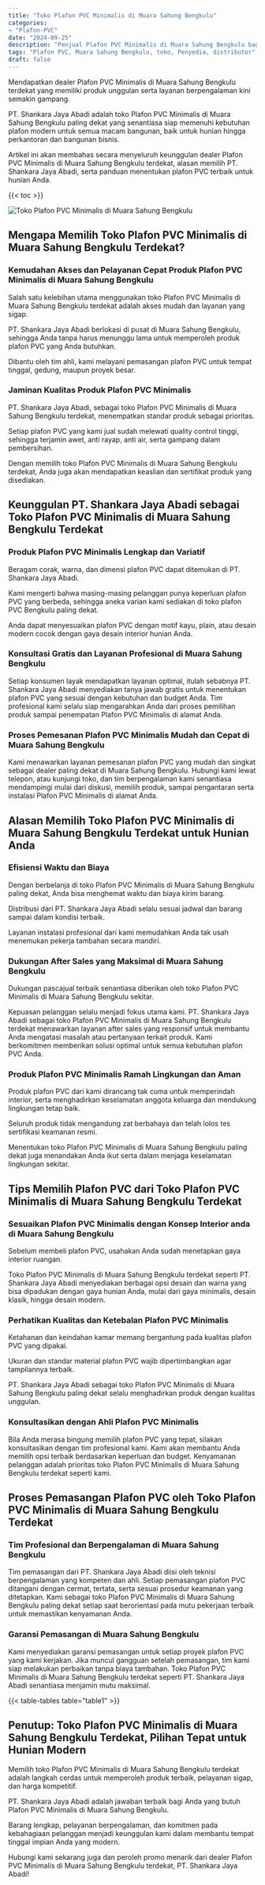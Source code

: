 ```yaml
---
title: "Toko Plafon PVC Minimalis di Muara Sahung Bengkulu"
categories: 
- "Plafon-PVC"
date: "2024-09-25"
description: "Penjual Plafon PVC Minimalis di Muara Sahung Bengkulu bagi rumah, perkantoran, dan ritel. Plafon berkualitas, beragam motif, warna menarik, beserta jasa penempatan dikerjakan oleh tenaga ahli ahli serta jaminan resmi!|Layanan distribusi Plafon PVC Minimalis di Muara Sahung Bengkulu untuk keperluan rumah, kantor, maupun ritel, dengan plafon berkualitas dan pemasangan oleh tim ahli serta jaminan resmi.|Pilihan Plafon PVC Minimalis di Muara Sahung Bengkulu yang terbukti bagi hunian, kantor, dan ritel, bersama plafon unggulan dan pemasangan dikerjakan oleh teknisi profesional serta garansi resmi.|Distribusi Plafon PVC Minimalis di Muara Sahung Bengkulu untuk hunian, perkantoran, dan ritel, beserta plafon berkualitas dan pemasangan dikerjakan oleh tim berpengalaman, disertai beserta kepastian resmi.}"
tags: "Plafon PVC, Muara Sahung Bengkulu, toko, Penyedia, distributor"
draft: false
---
```


Mendapatkan dealer Plafon PVC Minimalis di Muara Sahung Bengkulu terdekat yang memiliki produk unggulan serta layanan berpengalaman kini semakin gampang.

PT. Shankara Jaya Abadi adalah toko Plafon PVC Minimalis di Muara Sahung Bengkulu paling dekat yang senantiasa siap memenuhi kebutuhan plafon modern untuk semua macam bangunan, baik untuk hunian hingga perkantoran dan bangunan bisnis.

Artikel ini akan membahas secara menyeluruh keunggulan dealer Plafon PVC Minimalis di Muara Sahung Bengkulu terdekat, alasan memilih PT. Shankara Jaya Abadi, serta panduan menentukan plafon PVC terbaik untuk hunian Anda.

{{< toc >}}

![Toko Plafon PVC Minimalis di Muara Sahung Bengkulu](/images/Plafon-PVC/Toko-Plafon-PVC-Minimalis-di-Muara-Sahung-Bengkulu.png)


## Mengapa Memilih Toko Plafon PVC Minimalis di Muara Sahung Bengkulu Terdekat?

### Kemudahan Akses dan Pelayanan Cepat Produk Plafon PVC Minimalis di Muara Sahung Bengkulu

Salah satu kelebihan utama menggunakan toko Plafon PVC Minimalis di Muara Sahung Bengkulu terdekat adalah akses mudah dan layanan yang sigap.

PT. Shankara Jaya Abadi berlokasi di pusat di Muara Sahung Bengkulu, sehingga Anda tanpa harus menunggu lama untuk memperoleh produk plafon PVC yang Anda butuhkan.

Dibantu oleh tim ahli, kami melayani pemasangan plafon PVC untuk tempat tinggal, gedung, maupun proyek besar.

### Jaminan Kualitas Produk Plafon PVC Minimalis

PT. Shankara Jaya Abadi, sebagai toko Plafon PVC Minimalis di Muara Sahung Bengkulu terdekat, menempatkan standar produk sebagai prioritas.

Setiap plafon PVC yang kami jual sudah melewati quality control tinggi, sehingga terjamin awet, anti rayap, anti air, serta gampang dalam pembersihan.

Dengan memilih toko Plafon PVC Minimalis di Muara Sahung Bengkulu terdekat, Anda juga akan mendapatkan keaslian dan sertifikat produk yang disediakan.

## Keunggulan PT. Shankara Jaya Abadi sebagai Toko Plafon PVC Minimalis di Muara Sahung Bengkulu Terdekat

### Produk Plafon PVC Minimalis Lengkap dan Variatif

Beragam corak, warna, dan dimensi plafon PVC dapat ditemukan di PT. Shankara Jaya Abadi.

Kami mengerti bahwa masing-masing pelanggan punya keperluan plafon PVC yang berbeda, sehingga aneka varian kami sediakan di toko plafon PVC Bengkulu paling dekat.

Anda dapat menyesuaikan plafon PVC dengan motif kayu, plain, atau desain modern cocok dengan gaya desain interior hunian Anda.

### Konsultasi Gratis dan Layanan Profesional di Muara Sahung Bengkulu

Setiap konsumen layak mendapatkan layanan optimal, itulah sebabnya PT. Shankara Jaya Abadi menyediakan tanya jawab gratis untuk menentukan plafon PVC yang sesuai dengan kebutuhan dan budget Anda. Tim profesional kami selalu siap mengarahkan Anda dari proses pemilihan produk sampai penempatan Plafon PVC Minimalis di alamat Anda.

### Proses Pemesanan Plafon PVC Minimalis Mudah dan Cepat di Muara Sahung Bengkulu

Kami menawarkan layanan pemesanan plafon PVC yang mudah dan singkat sebagai dealer paling dekat di Muara Sahung Bengkulu. Hubungi kami lewat telepon, atau kunjungi toko, dan tim berpengalaman kami senantiasa mendampingi mulai dari diskusi, memilih produk, sampai pengantaran serta instalasi Plafon PVC Minimalis di alamat Anda.

## Alasan Memilih Toko Plafon PVC Minimalis di Muara Sahung Bengkulu Terdekat untuk Hunian Anda

### Efisiensi Waktu dan Biaya

Dengan berbelanja di toko Plafon PVC Minimalis di Muara Sahung Bengkulu paling dekat, Anda bisa menghemat waktu dan biaya kirim barang.

Distribusi dari PT. Shankara Jaya Abadi selalu sesuai jadwal dan barang sampai dalam kondisi terbaik.

Layanan instalasi profesional dari kami memudahkan Anda tak usah menemukan pekerja tambahan secara mandiri.

### Dukungan After Sales yang Maksimal di Muara Sahung Bengkulu

Dukungan pascajual terbaik senantiasa diberikan oleh toko Plafon PVC Minimalis di Muara Sahung Bengkulu sekitar.

Kepuasan pelanggan selalu menjadi fokus utama kami. PT. Shankara Jaya Abadi sebagai toko Plafon PVC Minimalis di Muara Sahung Bengkulu terdekat menawarkan layanan after sales yang responsif untuk membantu Anda mengatasi masalah atau pertanyaan terkait produk. Kami berkomitmen memberikan solusi optimal untuk semua kebutuhan plafon PVC Anda.

### Produk Plafon PVC Minimalis Ramah Lingkungan dan Aman

Produk plafon PVC dari kami dirancang tak cuma untuk memperindah interior, serta menghadirkan keselamatan anggota keluarga dan mendukung lingkungan tetap baik.

Seluruh produk tidak mengandung zat berbahaya dan telah lolos tes sertifikasi keamanan resmi.

Menentukan toko Plafon PVC Minimalis di Muara Sahung Bengkulu paling dekat juga menandakan Anda ikut serta dalam menjaga keselamatan lingkungan sekitar.

## Tips Memilih Plafon PVC dari Toko Plafon PVC Minimalis di Muara Sahung Bengkulu Terdekat

### Sesuaikan Plafon PVC Minimalis dengan Konsep Interior anda di Muara Sahung Bengkulu

Sebelum membeli plafon PVC, usahakan Anda sudah menetapkan gaya interior ruangan.

Toko Plafon PVC Minimalis di Muara Sahung Bengkulu terdekat seperti PT. Shankara Jaya Abadi menyediakan berbagai opsi desain dan warna yang bisa dipadukan dengan gaya hunian Anda, mulai dari gaya minimalis, desain klasik, hingga desain modern.

### Perhatikan Kualitas dan Ketebalan Plafon PVC Minimalis

Ketahanan dan keindahan kamar memang bergantung pada kualitas plafon PVC yang dipakai.

Ukuran dan standar material plafon PVC wajib dipertimbangkan agar tampilannya terbaik.

PT. Shankara Jaya Abadi sebagai toko Plafon PVC Minimalis di Muara Sahung Bengkulu paling dekat selalu menghadirkan produk dengan kualitas unggulan.

### Konsultasikan dengan Ahli Plafon PVC Minimalis

Bila Anda merasa bingung memilih plafon PVC yang tepat, silakan konsultasikan dengan tim profesional kami. Kami akan membantu Anda memilih opsi terbaik berdasarkan keperluan dan budget. Kenyamanan pelanggan adalah prioritas toko Plafon PVC Minimalis di Muara Sahung Bengkulu terdekat seperti kami.

## Proses Pemasangan Plafon PVC oleh Toko Plafon PVC Minimalis di Muara Sahung Bengkulu Terdekat

### Tim Profesional dan Berpengalaman di Muara Sahung Bengkulu

Tim pemasangan dari PT. Shankara Jaya Abadi diisi oleh teknisi berpengalaman yang kompeten dan ahli. Setiap pemasangan plafon PVC ditangani dengan cermat, tertata, serta sesuai prosedur keamanan yang ditetapkan. Kami sebagai toko Plafon PVC Minimalis di Muara Sahung Bengkulu paling dekat setiap saat berorientasi pada mutu pekerjaan terbaik untuk memastikan kenyamanan Anda.

### Garansi Pemasangan di Muara Sahung Bengkulu

Kami menyediakan garansi pemasangan untuk setiap proyek plafon PVC yang kami kerjakan. Jika muncul gangguan setelah pemasangan, tim kami siap melakukan perbaikan tanpa biaya tambahan. Toko Plafon PVC Minimalis di Muara Sahung Bengkulu terdekat seperti PT. Shankara Jaya Abadi senantiasa menjamin mutu maksimal.

{{< table-tables table="table1" >}}

## Penutup: Toko Plafon PVC Minimalis di Muara Sahung Bengkulu Terdekat, Pilihan Tepat untuk Hunian Modern

Memilih toko Plafon PVC Minimalis di Muara Sahung Bengkulu terdekat adalah langkah cerdas untuk memperoleh produk terbaik, pelayanan sigap, dan harga kompetitif.

PT. Shankara Jaya Abadi adalah jawaban terbaik bagi Anda yang butuh Plafon PVC Minimalis di Muara Sahung Bengkulu.

Barang lengkap, pelayanan berpengalaman, dan komitmen pada kebahagiaan pelanggan menjadi keunggulan kami dalam membantu tempat tinggal impian Anda yang modern.

Hubungi kami sekarang juga dan peroleh promo menarik dari dealer Plafon PVC Minimalis di Muara Sahung Bengkulu terdekat, PT. Shankara Jaya Abadi!